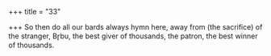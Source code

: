 +++
title = "33"

+++
So then do all our bards always hymn here, away from (the sacrifice) of  the stranger,
Br̥bu, the best giver of thousands, the patron, the best winner of
thousands.